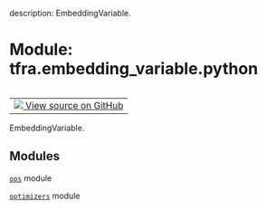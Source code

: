 description: EmbeddingVariable.

<div itemscope itemtype="http://developers.google.com/ReferenceObject">
<meta itemprop="name" content="tfra.embedding_variable.python" />
<meta itemprop="path" content="Stable" />
</div>

# Module: tfra.embedding_variable.python

<!-- Insert buttons and diff -->

<table class="tfo-notebook-buttons tfo-api nocontent" align="left">
<td>
  <a target="_blank" href="https://github.com/tensorflow/recommenders-addons/tree/master/tensorflow_recommenders_addons/embedding_variable/python/__init__.py">
    <img src="https://www.tensorflow.org/images/GitHub-Mark-32px.png" />
    View source on GitHub
  </a>
</td>
</table>



EmbeddingVariable.



## Modules

[`ops`](../../tfra/embedding_variable/python/ops.md) module

[`optimizers`](../../tfra/embedding_variable/python/optimizers.md) module

